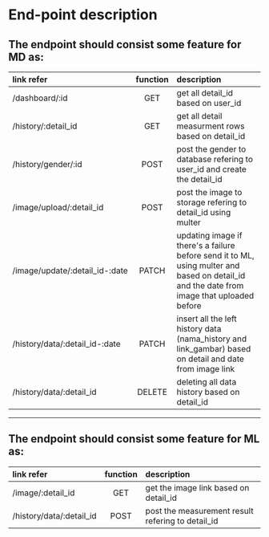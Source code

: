 # End-point description
## The endpoint should consist some feature for MD as:

| link refer | function | description |
|:---|:---:|:---|
| /dashboard/:id | GET | get all detail_id based on user_id |
| /history/:detail_id | GET | get all detail measurment rows based on detail_id |
| /history/gender/:id | POST | post the gender to database refering to user_id and create the detail_id |
| /image/upload/:detail_id | POST | post the image to storage refering to detail_id using multer |
| /image/update/:detail_id-:date | PATCH | updating image if there's a failure before send it to ML, using multer and based on detail_id and the date from image that uploaded before |
|/history/data/:detail_id-:date|PATCH|insert all the left history data (nama_history and link_gambar) based on detail and date from image link |
|/history/data/:detail_id|DELETE|deleting all data history based on detail_id|

-------------------------------------------------------

## The endpoint should consist some feature for ML as:

| link refer | function | description |
|:---|:---:|:---|
|/image/:detail_id|GET|get the image link based on detail_id|
|/history/data/:detail_id|POST|post the measurement result refering to detail_id|
